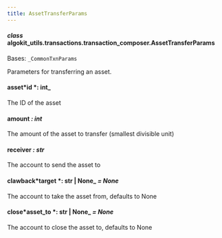 ```yaml
---
title: AssetTransferParams
---
```


#### _class_ algokit_utils.transactions.transaction_composer.AssetTransferParams

Bases: `_CommonTxnParams`

Parameters for transferring an asset.

#### asset*id *: int\_

The ID of the asset

#### amount _: int_

The amount of the asset to transfer (smallest divisible unit)

#### receiver _: str_

The account to send the asset to

#### clawback*target *: str | None\_ _= None_

The account to take the asset from, defaults to None

#### close*asset_to *: str | None\_ _= None_

The account to close the asset to, defaults to None
